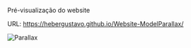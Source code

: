 Pré-visualização do website

URL: https://hebergustavo.github.io/Website-ModelParallax/

![Parallax](https://github.com/heberGustavo/Websites/assets/44476616/c0e5e692-876a-4116-8954-9164c0092417)
